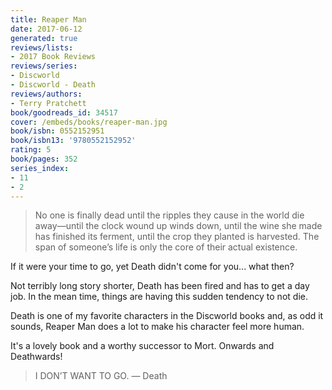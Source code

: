 ```yaml
---
title: Reaper Man
date: 2017-06-12
generated: true
reviews/lists:
- 2017 Book Reviews
reviews/series:
- Discworld
- Discworld - Death
reviews/authors:
- Terry Pratchett
book/goodreads_id: 34517
cover: /embeds/books/reaper-man.jpg
book/isbn: 0552152951
book/isbn13: '9780552152952'
rating: 5
book/pages: 352
series_index:
- 11
- 2
---
```

> No one is finally dead until the ripples they cause in the world die away—until the clock wound up winds down, until the wine she made has finished its ferment, until the crop they planted is harvested. The span of someone’s life is only the core of their actual existence.

If it were your time to go, yet Death didn't come for you... what then?  

<!--more-->

Not terribly long story shorter, Death has been fired and has to get a day job. In the mean time, things are having this sudden tendency to not die.  

Death is one of my favorite characters in the Discworld books and, as odd it sounds, Reaper Man does a lot to make his character feel more human.  

It's a lovely book and a worthy successor to Mort. Onwards and Deathwards!  

> I DON’T WANT TO GO. — Death